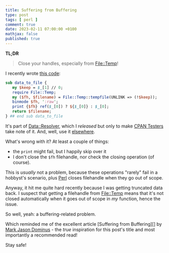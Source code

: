 ```yaml
---
title: Suffering from Buffering
type: post
tags: [ perl ]
comment: true
date: 2023-02-11 07:00:00 +0100
mathjax: false
published: true
---
```


**TL;DR**

> Close your handles, especially from [File::Temp][]!

I recently wrote [this code][commit]:

```perl
sub data_to_file {
   my $keep = $_[1] // 0;
   require File::Temp;
   my ($fh, $filename) = File::Temp::tempfile(UNLINK => (!$keep));
   binmode $fh, ':raw';
   print {$fh} ref($_[0]) ? ${$_[0]} : $_[0];
   return $filename;
} ## end sub data_to_file
```

It's part of [Data::Resolver][], which I *released* but only to make
[CPAN Testers][] take note of it. And, well, use it [elsewhere][].

What's wrong with it? At least a couple of things:

- the `print` might fail, but I happily skip over it
- I don't close the `$fh` filehandle, nor check the closing operation
  (of course).

This is *usually* not a problem, because these operations "rarely" fail
in a hobbyst's scenario, plus [Perl][] closes filehandle when they go
out of scope.

Anyway, it hit me quite hard recently because I was getting truncated
data back. I suspect that getting a filehandle from [File::Temp][] means
that it's not closed automatically when it goes out of scope in *my*
function, hence the issue.

So well, yeah: a buffering-related problem.

Which reminded me of the excellent article [Suffering from Buffering][]
by [Mark Jason Dominus][] - the *true* inspiration for this post's title
and most importantly a recommended read!

Stay safe!


[Perl]: https://www.perl.org/
[commit]: https://codeberg.org/polettix/Data-Resolver/src/commit/5583319ec9e9bd40756978fb45cabe218917a602/lib/Data/Resolver.pm#L182
[Data::Resolver]: https://metacpan.org/pod/Data::Resolver
[CPAN Testers]: https://cpantesters.org/
[elsewhere]: https://codeberg.org/polettix/PDF-Collage
[File::Temp]: https://metacpan.org/pod/File::Temp
[Suffering from Buffering?]: https://perl.plover.com/FAQs/Buffering.html
[Mark Jason Dominus]: https://blog.plover.com/meta/about-me.html
